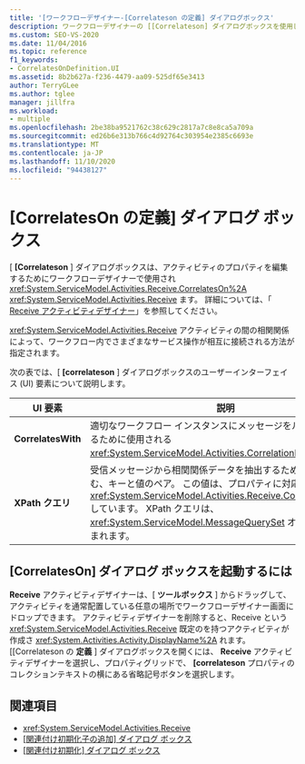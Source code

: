 ```yaml
---
title: '[ワークフローデザイナー-[Correlateson の定義] ダイアログボックス'
description: ワークフローデザイナーの [[Correlateson] ダイアログボックスを使用して、Receive アクティビティの [Correlateson プロパティを編集する方法について説明します。
ms.custom: SEO-VS-2020
ms.date: 11/04/2016
ms.topic: reference
f1_keywords:
- CorrelatesOnDefinition.UI
ms.assetid: 8b2b627a-f236-4479-aa09-525df65e3413
author: TerryGLee
ms.author: tglee
manager: jillfra
ms.workload:
- multiple
ms.openlocfilehash: 2be38ba9521762c38c629c2817a7c8e8ca5a709a
ms.sourcegitcommit: ed26b6e313b766c4d92764c303954e2385c6693e
ms.translationtype: MT
ms.contentlocale: ja-JP
ms.lasthandoff: 11/10/2020
ms.locfileid: "94438127"
---
```

# <a name="correlateson-definition-dialog-box"></a>[CorrelatesOn の定義] ダイアログ ボックス

[ **[Correlateson** ] ダイアログボックスは、アクティビティのプロパティを編集するためにワークフローデザイナーで使用され <xref:System.ServiceModel.Activities.Receive.CorrelatesOn%2A> <xref:System.ServiceModel.Activities.Receive> ます。 詳細については、「 [Receive アクティビティデザイナー](../workflow-designer/receive-activity-designer.md)」を参照してください。

<xref:System.ServiceModel.Activities.Receive> アクティビティの間の相関関係によって、ワークフロー内でさまざまなサービス操作が相互に接続される方法が指定されます。

次の表では、[ **[correlateson** ] ダイアログボックスのユーザーインターフェイス (UI) 要素について説明します。

|UI 要素|説明|
|-|-----------------|
|**CorrelatesWith**|適切なワークフロー インスタンスにメッセージをルーティングするために使用される <xref:System.ServiceModel.Activities.CorrelationHandle>。|
|**XPath クエリ**|受信メッセージから相関関係データを抽出するためのクエリを含む、キーと値のペア。 この値は、プロパティに対応 <xref:System.ServiceModel.Activities.Receive.CorrelatesOn%2A> しています。 XPath クエリは、<xref:System.ServiceModel.MessageQuerySet> オブジェクトに含まれます。|

## <a name="to-launch-the-correlateson-dialog-box"></a>[CorrelatesOn] ダイアログ ボックスを起動するには

**Receive** アクティビティデザイナーは、[ **ツールボックス** ] からドラッグして、アクティビティを通常配置している任意の場所でワークフローデザイナー画面にドロップできます。 アクティビティデザイナーを削除すると、Receive という <xref:System.ServiceModel.Activities.Receive> 既定のを持つアクティビティが作成さ <xref:System.Activities.Activity.DisplayName%2A> れます。 [[Correlateson の **定義** ] ダイアログボックスを開くには、 **Receive** アクティビティデザイナーを選択し、プロパティグリッドで、 **[correlateson** プロパティのコレクションテキストの横にある省略記号ボタンを選択します。

## <a name="see-also"></a>関連項目

- <xref:System.ServiceModel.Activities.Receive>
- [[関連付け初期化子の追加] ダイアログ ボックス](../workflow-designer/add-correlationinitializers-dialog-box.md)
- [[関連付け初期化] ダイアログ ボックス](../workflow-designer/initialize-correlation-dialog-box.md)